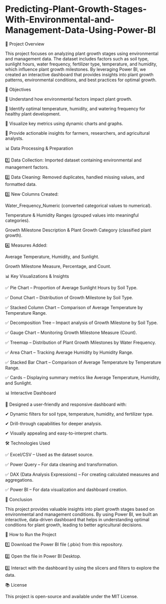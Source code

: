 # Predicting-Plant-Growth-Stages-With-Environmental-and-Management-Data-Using-Power-BI
📌 Project Overview

This project focuses on analyzing plant growth stages using environmental and management data. The dataset includes factors such as soil type, sunlight hours, water frequency, fertilizer type, temperature, and humidity, which influence plant growth milestones. By leveraging Power BI, we created an interactive dashboard that provides insights into plant growth patterns, environmental conditions, and best practices for optimal growth.

🎯 Objectives

🔹 Understand how environmental factors impact plant growth.

🔹 Identify optimal temperature, humidity, and watering frequency for healthy plant development.

🔹 Visualize key metrics using dynamic charts and graphs.

🔹 Provide actionable insights for farmers, researchers, and agricultural analysts.

📊 Data Processing & Preparation

1️⃣ Data Collection: Imported dataset containing environmental and management factors.

2️⃣ Data Cleaning: Removed duplicates, handled missing values, and formatted data.

3️⃣ New Columns Created:

Water_Frequency_Numeric (converted categorical values to numerical).

Temperature & Humidity Ranges (grouped values into meaningful categories).

Growth Milestone Description & Plant Growth Category (classified plant growth).

4️⃣ Measures Added:

Average Temperature, Humidity, and Sunlight.

Growth Milestone Measure, Percentage, and Count.

📊 Key Visualizations & Insights

✅ Pie Chart – Proportion of Average Sunlight Hours by Soil Type.

✅ Donut Chart – Distribution of Growth Milestone by Soil Type.

✅ Stacked Column Chart – Comparison of Average Temperature by Temperature Range.

✅ Decomposition Tree – Impact analysis of Growth Milestone by Soil Type.

✅ Gauge Chart – Monitoring Growth Milestone Measure (Count).

✅ Treemap – Distribution of Plant Growth Milestones by Water Frequency.

✅ Area Chart – Tracking Average Humidity by Humidity Range.

✅ Stacked Bar Chart – Comparison of Average Temperature by Temperature Range.

✅ Cards – Displaying summary metrics like Average Temperature, Humidity, and Sunlight.

📊 Interactive Dashboard

🎯 Designed a user-friendly and responsive dashboard with:

✔ Dynamic filters for soil type, temperature, humidity, and fertilizer type.

✔ Drill-through capabilities for deeper analysis.

✔ Visually appealing and easy-to-interpret charts.

🛠️ Technologies Used

✅ Excel/CSV – Used as the dataset source.

✅ Power Query – For data cleaning and transformation.

✅ DAX (Data Analysis Expressions) – For creating calculated measures and aggregations.

✅ Power BI – For data visualization and dashboard creation.

🚀 Conclusion

This project provides valuable insights into plant growth stages based on environmental and management conditions. By using Power BI, we built an interactive, data-driven dashboard that helps in understanding optimal conditions for plant growth, leading to better agricultural decisions.

📌 How to Run the Project

1️⃣ Download the Power BI file (.pbix) from this repository.

2️⃣ Open the file in Power BI Desktop.

3️⃣ Interact with the dashboard by using the slicers and filters to explore the data.

📚 License

This project is open-source and available under the MIT License.
